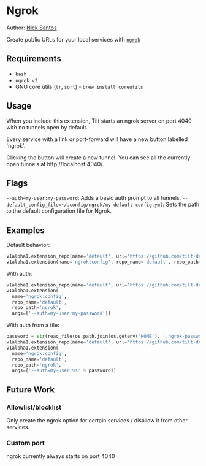 # Ngrok

Author: [Nick Santos](https://github.com/nicks)

Create public URLs for your local services with [`ngrok`](https://ngrok.com/)

## Requirements

- `bash`
- `ngrok v3`
- GNU core utils (`tr`, `sort`) - `brew install coreutils`

## Usage

When you include this extension, Tilt starts an ngrok server on port 4040 with
no tunnels open by default.

Every service with a link or port-forward will have a new button labelled 'ngrok'.

Clicking the button will create a new tunnel. You can see all the currently
open tunnels at http://localhost:4040/.

## Flags

`--auth=my-user:my-password`: Adds a basic auth prompt to all tunnels.
`--default_config_file=~/.config/ngrok/my-default-config.yml`: Sets the path to the default configuration file for Ngrok.

## Examples

Default behavior:

```python
v1alpha1.extension_repo(name='default', url='https://github.com/tilt-dev/tilt-extensions')
v1alpha1.extension(name='ngrok:config', repo_name='default', repo_path='ngrok')
```

With auth:

```python
v1alpha1.extension_repo(name='default', url='https://github.com/tilt-dev/tilt-extensions')
v1alpha1.extension(
  name='ngrok:config',
  repo_name='default',
  repo_path='ngrok',
  args=['--auth=my-user:my-password'])
```

With auth from a file:

```python
password = str(read_file(os.path.join(os.getenv('HOME'), '.ngrok-password'))).strip()
v1alpha1.extension_repo(name='default', url='https://github.com/tilt-dev/tilt-extensions')
v1alpha1.extension(
  name='ngrok:config',
  repo_name='default',
  repo_path='ngrok',
  args=['--auth=my-user:%s' % password])
```

## Future Work

### Allowlist/blocklist

Only create the ngrok option for certain services / disallow it from other services.

### Custom port

ngrok currently always starts on port 4040


